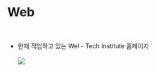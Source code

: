 # Web
<br>
<p>
 <ul><li>현재 작업하고 있는 Wel - Tech Institute 홈페이지<br><br>
    <img src = "https://user-images.githubusercontent.com/77683645/135710560-51e7bedd-8980-4c09-a9f4-e177619cffe1.gif">
</ul>
</p>

